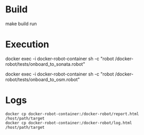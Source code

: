 # Build

make build run

# Execution

docker exec -i docker-robot-container sh -c "robot /docker-robot/tests/onboard_to_sonata.robot"

docker exec -i docker-robot-container sh -c "robot /docker-robot/tests/onboard_to_osm.robot"

# Logs


```
docker cp docker-robot-container:/docker-robot/report.html /host/path/target
docker cp docker-robot-container:/docker-robot/log.html /host/path/target
```

